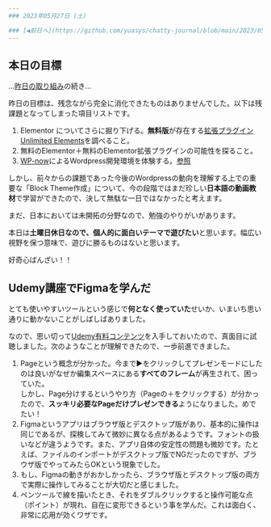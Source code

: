 ```yaml
---
### 2023年05月27日 (土)

### [◀️前日へ](https://github.com/yuasys/chatty-journal/blob/main/2023/05/2023-05-26.md)&emsp;&emsp;&emsp;&emsp;[翌日へ▶️](https://github.com/yuasys/chatty-journal/blob/main/2023/05/2023-05-28.md)
---
```


## 本日の目標

...[昨日の取り組み](https://github.com/yuasys/chatty-journal/blob/main/2023/05/2023-05-26.md)の続き...  

昨日の目標は、残念ながら完全に消化できたものはありませんでした。以下は残課題となってしまった項目リストです。

1. Elementor についてさらに掘り下げる。<b>無料版</b>が存在する[拡張プラグインUnlimited Elements](https://youtu.be/HEI1eGlWFOo)を調べること。
2. 無料のElementor＋無料のElementor拡張プラグインの可能性を探ること。
3. [WP-now](https://www.youtube.com/watch?v=kKLoKHQrVIA)によるWordpress開発環境を体験する。[参照](https://github.com/yuasys/chatty-journal/blob/main/2023/05/2023-05-25.md#%E6%9C%AC%E6%97%A5%E3%81%AE%E6%96%B0%E7%99%BA%E8%A6%8B%E9%A9%9A%E3%81%84%E3%81%9F%E3%83%8B%E3%83%A5%E3%83%BC%E3%82%B9%E3%81%AA%E3%81%A9)

しかし、前々からの課題であった今後のWordpressの動向を理解する上での重要な「Block Theme作成」について、今の段階ではまだ珍しい<b>日本語の動画教材</b>で学習ができたので、決して無駄な一日ではなかったと考えます。  

まだ、日本においては未開拓の分野なので、勉強のやりがいがあります。

本日は<b>土曜日休日なので、個人的に面白いテーマで遊びたい</b>と思います。幅広い視野を保つ意味で、遊びに勝るものはないと思います。  

好奇心ばんざい！！  

## Udemy講座でFigmaを学んだ

とても使いやすいツールという感じで<b>何となく使っていた</b>せいか、いまいち思い通りに動かないことがしばしばありました。  

なので、思い切って[Udemy有料コンテンツ](https://www.udemy.com/course/chanto-xd/)を入手しておいたので、真面目に試聴しました。次のようなことが理解できたので、一歩前進できました。

1. Pageという概念が分かった。今まで▶をクリックしてプレゼンモードにしたのは良いがなぜか編集スペースにある<b>すべてのフレーム</b>が再生されて、困っていた。<br>しかし、Page分けするというやり方（Pageの＋をクリックする）が分かったので、<b>スッキリ必要なPageだけプレゼンできる</b>ようになりました。めでたい！
2. Figmaというアプリはブラウザ版とデスクトップ版があり、基本的に操作は同じであるが、探検してみて微妙に異なる点があるようです。フォントの扱いなどが違うようです。また、アプリ自体の安定性の問題も微妙です。たとえば、ファイルのインポートがデスクトップ版でNGだったのですが、ブラウザ版でやってみたらOKという現象でした。
3. もし、Figmaの動きがおかしかったら、ブラウザ版とデスクトップ版の両方で実際に操作してみることが大切だと感じました。
4. ペンツールで線を描いたとき、それをダブルクリックすると操作可能な点（ポイント）が現れ、自在に変形できるという事を学んだ。これは面白く、非常に応用が効くワザです。
